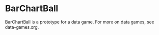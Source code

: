 BarChartBall
============
BarChartBall is a prototype for a data game. For more on data games, see data-games.org.
